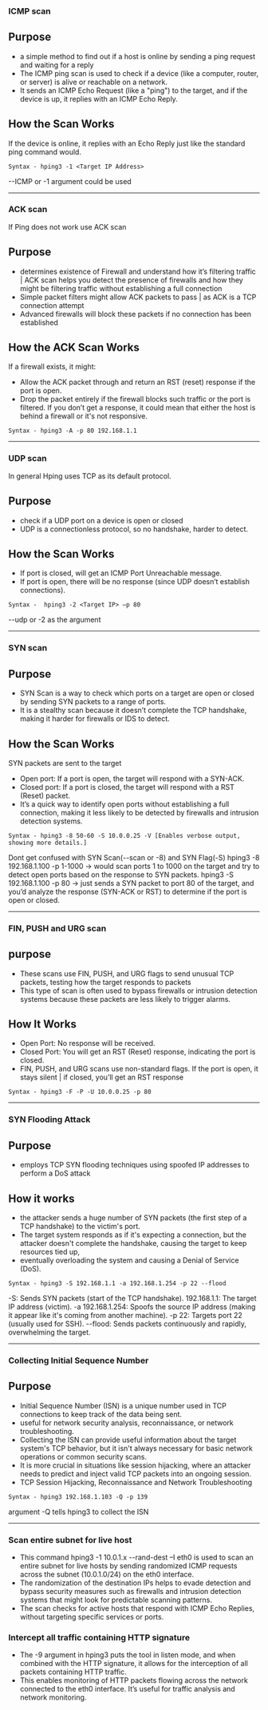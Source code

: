 ### ICMP scan
## Purpose
- a simple method to find out if a host is online by sending a ping request and waiting for a reply
- The ICMP ping scan is used to check if a device (like a computer, router, or server) is alive or reachable on a network.
- It sends an ICMP Echo Request (like a "ping") to the target, and if the device is up, it replies with an ICMP Echo Reply.
## How the Scan Works
If the device is online, it replies with an Echo Reply just like the standard ping command would.  
```
Syntax - hping3 -1 <Target IP Address>
```
--ICMP or -1 argument could be used

---

### ACK scan 
If Ping does not work use ACK scan
## Purpose 
- determines existence of Firewall and understand how it’s filtering traffic | ACK scan helps you detect the presence of firewalls and how they might be filtering traffic without establishing a full connection
- Simple packet filters might allow ACK packets  to pass | as ACK is a TCP connection attempt
- Advanced firewalls will block these packets if no connection has been established
## How the ACK Scan Works
If a firewall exists, it might:
- Allow the ACK packet through and return an RST (reset) response if the port is open.
- Drop the packet entirely if the firewall blocks such traffic or the port is filtered.
If you don’t get a response, it could mean that either the host is behind a firewall or it's not responsive.
```
Syntax - hping3 -A -p 80 192.168.1.1
```

---

### UDP scan
In general Hping uses TCP as its default protocol.
## Purpose
- check if a UDP port on a device is open or closed
- UDP is a connectionless protocol, so no handshake, harder to detect.
## How the Scan Works
- If port is closed, will get an ICMP Port Unreachable message.
- If port is open, there will be no response (since UDP doesn’t establish connections).
```
Syntax -  hping3 -2 <Target IP> –p 80
```
--udp or -2 as the argument 

---

### SYN scan
## Purpose
- SYN Scan is a way to check which ports on a target are open or closed by sending SYN packets to a range of ports.
- It is a stealthy scan because it doesn’t complete the TCP handshake, making it harder for firewalls or IDS to detect.
## How the Scan Works
SYN packets are sent to the target
- Open port: If a port is open, the target will respond with a SYN-ACK.
- Closed port: If a port is closed, the target will respond with a RST (Reset) packet.
- It’s a quick way to identify open ports without establishing a full connection, making it less likely to be detected by firewalls and intrusion detection systems.
```
Syntax - hping3 -8 50-60 -S 10.0.0.25 -V [Enables verbose output, showing more details.]
```
Dont get confused with SYN Scan(--scan or -8) and SYN Flag(-S)
hping3 -8 192.168.1.100 -p 1-1000 -> would scan ports 1 to 1000 on the target and try to detect open ports based on the response to SYN packets.
hping3 -S 192.168.1.100 -p 80 -> just sends a SYN packet to port 80 of the target, and you’d analyze the response (SYN-ACK or RST) to determine if the port is open or closed.

---

### FIN, PUSH and URG scan
## purpose
- These scans use FIN, PUSH, and URG flags to send unusual TCP packets, testing how the target responds to packets
- This type of scan is often used to bypass firewalls or intrusion detection systems because these packets are less likely to trigger alarms.
## How It Works
- Open Port: No response will be received.
- Closed Port: You will get an RST (Reset) response, indicating the port is closed.
- FIN, PUSH, and URG scans use non-standard flags. If the port is open, it stays silent | if closed, you’ll get an RST response
```
Syntax - hping3 -F -P -U 10.0.0.25 -p 80
```

---

### SYN Flooding Attack 
## Purpose 
- employs TCP SYN flooding techniques using spoofed IP addresses to perform a DoS attack
## How it works
- the attacker sends a huge number of SYN packets (the first step of a TCP handshake) to the victim's port.
- The target system responds as if it's expecting a connection, but the attacker doesn't complete the handshake, causing the target to keep resources tied up, 
- eventually overloading the system and causing a Denial of Service (DoS).
```
Syntax - hping3 -S 192.168.1.1 -a 192.168.1.254 -p 22 --flood
```
-S: Sends SYN packets (start of the TCP handshake).
192.168.1.1: The target IP address (victim).
-a 192.168.1.254: Spoofs the source IP address (making it appear like it's coming from another machine).
-p 22: Targets port 22 (usually used for SSH).
--flood: Sends packets continuously and rapidly, overwhelming the target.

---

### Collecting Initial Sequence Number 
## Purpose 
- Initial Sequence Number (ISN) is a unique number used in TCP connections to keep track of the data being sent.
- useful for network security analysis, reconnaissance, or network troubleshooting.
- Collecting the ISN can provide useful information about the target system's TCP behavior, but it isn't always necessary for basic network operations or common security scans.
-  It is more crucial in situations like session hijacking, where an attacker needs to predict and inject valid TCP packets into an ongoing session.
- TCP Session Hijacking, Reconnaissance and Network Troubleshooting
```
Syntax - hping3 192.168.1.103 -Q -p 139
```
argument -Q tells hping3 to collect the ISN

---

### Scan entire subnet for live host
- This command  hping3 -1 10.0.1.x --rand-dest –I eth0 is used to scan an entire subnet for live hosts by sending randomized ICMP requests across the subnet (10.0.1.0/24) on the eth0 interface. 
- The randomization of the destination IPs helps to evade detection and bypass security measures such as firewalls and intrusion detection systems that might look for predictable scanning patterns.
- The scan checks for active hosts that respond with ICMP Echo Replies, without targeting specific services or ports.

### Intercept all traffic containing HTTP signature
- The -9 argument in hping3 puts the tool in listen mode, and when combined with the HTTP signature, it allows for the interception of all packets containing HTTP traffic. 
- This enables monitoring of HTTP packets flowing across the network connected to the eth0 interface. It’s useful for traffic analysis and network monitoring.
